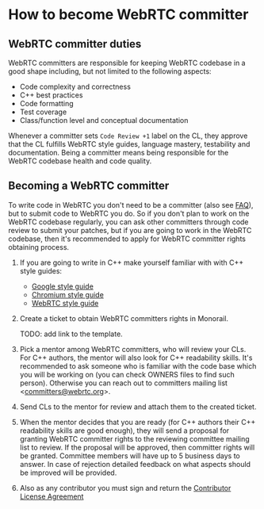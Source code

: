 # How to become WebRTC committer

<?% config.freshness.owner = 'titovartem' %?>
<?% config.freshness.reviewed = '2021-07-05' %?>

## WebRTC committer duties

WebRTC committers are responsible for keeping WebRTC codebase in a good shape
including, but not limited to the following aspects:

*   Code complexity and correctness
*   C++ best practices
*   Code formatting
*   Test coverage
*   Class/function level and conceptual documentation

Whenever a committer sets `Code Review +1` label on the CL, they approve that
the CL fulfills WebRTC style guides, language mastery, testability and
documentation. Being a committer means being responsible for the WebRTC codebase
health and code quality.

## Becoming a WebRTC committer

To write code in WebRTC you don't need to be a committer (also see [FAQ][1]),
but to submit code to WebRTC you do. So if you don't plan to work on the WebRTC
codebase regularly, you can ask other committers through code review to submit
your patches, but if you are going to work in the WebRTC codebase, then it's
recommended to apply for WebRTC committer rights obtaining process.

1.  If you are going to write in C++ make yourself familiar with with C++ style
    guides:

    *   [Google style guide][5]
    *   [Chromium style guide][2]
    *   [WebRTC style guide][3]

2.  Create a ticket to obtain WebRTC committers rights in Monorail.

    TODO: add link to the template.

3.  Pick a mentor among WebRTC committers, who will review your CLs. For C++
    authors, the mentor will also look for C++ readability skills. It's
    recommended to ask someone who is familiar with the code base which you will
    be working on (you can check OWNERS files to find such person). Otherwise
    you can reach out to committers mailing list \<committers@webrtc.org\>.

4.  Send CLs to the mentor for review and attach them to the created ticket.

5.  When the mentor decides that you are ready (for C++ authors their C++
    readability skills are good enough), they will send a proposal for granting
    WebRTC committer rights to the reviewing committee mailing list to review.
    If the proposal will be approved, then committer rights will be granted.
    Committee members will have up to 5 business days to answer. In case of
    rejection detailed feedback on what aspects should be improved will be
    provided.

6.  Also as any contributor you must sign and return the
    [Contributor License Agreement][4]

[1]: https://webrtc.googlesource.com/src/+/refs/heads/main/docs/faq.md#to-be-a-contributor_do-i-need-to-sign-any-agreements
[2]: https://chromium.googlesource.com/chromium/src/+/refs/heads/main/styleguide/c++/c++.md
[3]: https://webrtc.googlesource.com/src/+/refs/heads/main/g3doc/style-guide.md
[4]: https://developers.google.com/open-source/cla/individual?hl=en
[5]: https://google.github.io/styleguide/cppguide.html
